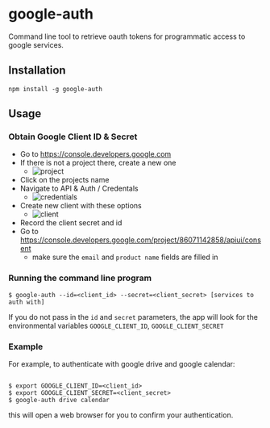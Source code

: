 google-auth
===========

Command line tool to retrieve oauth tokens for programmatic access to google services.


## Installation

`npm install -g google-auth`

## Usage

### Obtain Google Client ID & Secret

* Go to https://console.developers.google.com
* If there is not a project there, create a new one 
    * ![project](http://i.gif.fm/lAiwP.png)
* Click on the projects name
* Navigate to API & Auth / Credentals
    * ![credentials](http://i.gif.fm/M2AMi.png)
* Create new client with these options
    * ![client](http://i.gif.fm/KiiC9.png)
* Record the client secret and id
* Go to https://console.developers.google.com/project/86071142858/apiui/consent
    * make sure the `email` and `product name` fields are filled in

### Running the command line program

```
$ google-auth --id=<client_id> --secret=<client_secret> [services to auth with]
```

If you do not pass in the `id` and `secret` parameters, the app will look for the environmental
variables `GOOGLE_CLIENT_ID`, `GOOGLE_CLIENT_SECRET`

### Example

For example, to authenticate with google drive and google calendar:

```

$ export GOOGLE_CLIENT_ID=<client_id>
$ export GOOGLE_CLIENT_SECRET=<client_secret>
$ google-auth drive calendar

```

this will open a web browser for you to confirm your authentication.

